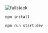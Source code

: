 ![fullstack](https://github.com/user-attachments/assets/f7f99d66-cbc7-4f71-8bd6-8e8bdb312e2d)

```
npm install
```

```
npm run start:dev
```
